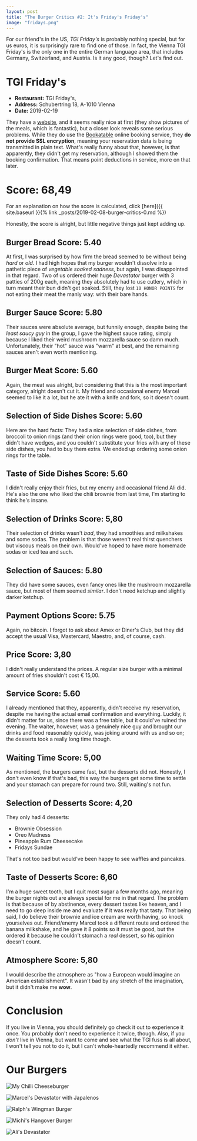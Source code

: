 ```yaml
---
layout: post
title: "The Burger Critics #2: It's Friday's Friday's"
image: "fridays.png"
---
```


For our friend's in the US, _TGI Friday's_ is probably nothing special, but for us euros, it is surprisingly rare to find one of those. In fact, the Vienna TGI Friday's is the only one in the entire German language area, that includes Germany, Switzerland, and Austria. Is it any good, though? Let's find out.

# TGI Friday's

 * **Restaurant:** TGI Friday's,
 * **Address:** Schubertring 18, A-1010 Vienna
 * **Date:** 2019-02-19

 They have a [website](http://www.burgersbar.at/index.php), and it seems really nice at first (they show pictures of the meals, which is fantastic), but a closer look reveals some serious problems. While they do use the [Bookatable](https://www.bookatable.at/) online booking service, they **do not provide SSL encryption**, meaning your reservation data is being transmitted in plain text. What's really funny about that, however, is that apparently, they didn't get my reservation, although I showed them the booking confirmation. That means point deductions in service, more on that later.

 # Score: 68,49

For an explanation on how the score is calculated, click [here]({{ site.baseurl }}{% link _posts/2019-02-08-burger-critics-0.md %})

Honestly, the score is alright, but little negative things just kept adding up.

## Burger Bread Score: 5.40

At first, I was surprised by how firm the bread seemed to be without being _hard_ or _old_. I had high hopes that my burger wouldn't dissolve into a pathetic piece of _vegetable soaked sadness_, but again, I was disappointed in that regard. Two of us ordered their huge _Devastator_ burger with 3 patties of 200g each, meaning they absolutely had to use cutlery, which in turn meant their bun didn't get soaked. Still, they lost `10 HONOR POINTS` for not eating their meat the manly way: with their bare hands.

## Burger Sauce Score: 5.80

Their sauces were absolute average, but funnily enough, despite being the _least saucy guy_ in the group, I gave the highest sauce rating, simply because I liked their weird mushroom mozzarella sauce so damn much. Unfortunately, their "hot" sauce was "warm" at best, and the remaining sauces aren't even worth mentioning.

## Burger Meat Score: 5.60

Again, the meat was alright, but considering that this is the most important category, alright doesn't cut it. My friend and occasional enemy Marcel seemed to like it a lot, but he ate it with a knife and fork, so it doesn't count.

## Selection of Side Dishes Score: 5.60

Here are the hard facts: They had a nice selection of side dishes, from broccoli to onion rings (and their onion rings were good, too), but they didn't have wedges, and you couldn't substitute your fries with any of these side dishes, you had to buy them extra. We ended up ordering some onion rings for the table.

## Taste of Side Dishes Score: 5.60

I didn't really enjoy their fries, but my enemy and occasional friend Ali did. He's also the one who liked the chili brownie from last time, I'm starting to think he's insane.

## Selection of Drinks Score: 5,80

Their selection of drinks wasn't _bad_, they had smoothies and milkshakes and some sodas. The problem is that those weren't real thirst quenchers but viscous meals on their own. Would've hoped to have more homemade sodas or iced tea and such.

## Selection of Sauces: 5.80

They did have some sauces, even fancy ones like the mushroom mozzarella sauce, but most of them seemed _similar_. I don't need ketchup and slightly darker ketchup.

## Payment Options Score: 5.75

Again, no bitcoin. I forgot to ask about Amex or Diner's Club, but they did accept the usual Visa, Mastercard, Maestro, and, of course, cash.

## Price Score: 3,80

I didn't really understand the prices. A regular size burger with a minimal amount of fries shouldn't cost € 15,00. 

## Service Score: 5.60

I already mentioned that they, apparently, didn't receive my reservation, despite me having the actual email confirmation and everything. Luckily, it didn't matter for us, since there was a free table, but it could've ruined the evening. The waiter, however, was a genuinely nice guy and brought our drinks and food reasonably quickly, was joking around with us and so on; the desserts took a really long time though.

## Waiting Time Score: 5,00

As mentioned, the burgers came fast, but the desserts did not. Honestly, I don't even know if that's bad, this way the burgers get some time to settle and your stomach can prepare for round two. Still, waiting's not fun.

## Selection of Desserts Score: 4,20

They only had 4 desserts:

* Brownie Obsession
* Oreo Madness
* Pineapple Rum Cheesecake
* Fridays Sundae

That's not too bad but would've been happy to see waffles and pancakes.

## Taste of Desserts Score: 6,60

I'm a huge sweet tooth, but I quit most sugar a few months ago, meaning the burger nights out are always special for me in that regard. The problem is that because of by abstinence, every dessert tastes like heaven, and I need to go deep inside me and evaluate if it was really that tasty. That being said, I do believe their brownie and ice cream are worth having, so knock yourselves out. Friend/enemy Marcel took a different route and ordered the banana milkshake, and he gave it 8 points so it must be good, but the ordered it because he couldn't stomach a _real_ dessert, so his opinion doesn't count.

## Atmosphere Score: 5,80

I would describe the atmosphere as "how a European would imagine an American establishment". It wasn't bad by any stretch of the imagination, but it didn't make me **wow**.

# Conclusion

If you live in Vienna, you should definitely go check it out to experience it once. You probably don't need to experience it twice, though. Also, if you _don't_ live in Vienna, but want to come and see what the TGI fuss is all about, I won't tell you not to do it, but I can't whole-heartedly recommend it either.

# Our Burgers

![My Chilli Cheeseburger](/images/tgi-stefan.jpg)

![Marcel's Devastator with Japalenos](/images/tgi-marcel.jpg)

![Ralph's Wingman Burger](/images/tgi-ralph.jpg)

![Michi's Hangover Burger](/images/tgi-michi.jpg)

![Ali's Devastator](/images/tgi-ali.jpg)